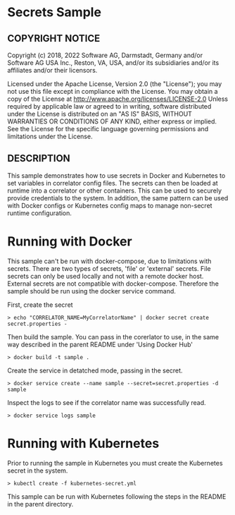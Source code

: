 # Secrets Sample

## COPYRIGHT NOTICE

Copyright (c) 2018, 2022 Software AG, Darmstadt, Germany and/or Software AG USA Inc., Reston, VA, USA, and/or its subsidiaries and/or its affiliates and/or their licensors.

Licensed under the Apache License, Version 2.0 (the "License"); you may not use this 
file except in compliance with the License. You may obtain a copy of the License at
http://www.apache.org/licenses/LICENSE-2.0
Unless required by applicable law or agreed to in writing, software distributed under the
License is distributed on an "AS IS" BASIS, WITHOUT WARRANTIES OR CONDITIONS OF ANY KIND, 
either express or implied. 
See the License for the specific language governing permissions and limitations under the License.


## DESCRIPTION

This sample demonstrates how to use secrets in Docker and Kubernetes to set variables in correlator
config files. The secrets can then be loaded at runtime into a correlator or other containers. This can be
used to securely provide credentials to the system. In addition, the same pattern can be used with Docker
configs or Kubernetes config maps to manage non-secret runtime configuration.

Running with Docker
==============

This sample can't be run with docker-compose, due to limitations with secrets. There are two types of secrets,
'file' or 'external' secrets. File secrets can only be used locally and not with a remote docker host. External
secrets are not compatible with docker-compose. Therefore the sample should be run using the docker service
command.

First, create the secret

    > echo "CORRELATOR_NAME=MyCorrelatorName" | docker secret create secret.properties -

Then build the sample. You can pass in the corerlator to use, in the same way described in
the parent README under 'Using Docker Hub'

    > docker build -t sample .

Create the service in detatched mode, passing in the secret.

    > docker service create --name sample --secret=secret.properties -d sample

Inspect the logs to see if the correlator name was successfully read.

    > docker service logs sample


Running with Kubernetes
==============

Prior to running the sample in Kubernetes you must create the Kubernetes secret
in the system. 

    > kubectl create -f kubernetes-secret.yml

This sample can be run with Kubernetes following the steps in the README in the
parent directory. 
